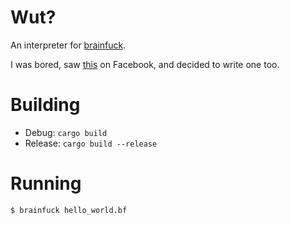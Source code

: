 # Wut?

An interpreter for [brainfuck](https://esolangs.org/wiki/Brainfuck).

I was bored, saw [this](https://github.com/jin/scala-brainfuck-interpreter) on Facebook, and decided to write one too.

# Building

* Debug: `cargo build`
* Release: `cargo build --release`

# Running

```
$ brainfuck hello_world.bf
```
